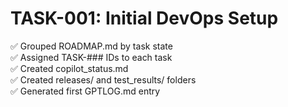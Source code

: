 # TASK-001: Initial DevOps Setup

✅ Grouped ROADMAP.md by task state  
✅ Assigned TASK-### IDs to each task  
✅ Created copilot_status.md  
✅ Created releases/ and test_results/ folders  
✅ Generated first GPTLOG.md entry
